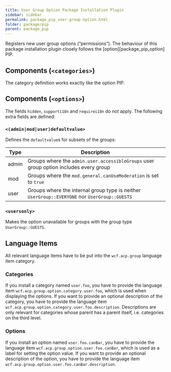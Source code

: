 ```yaml
---
title: User Group Option Package Installation Plugin
sidebar: sidebar
permalink: package_pip_user-group-option.html
folder: package/pip
parent: package_pip
---
```


Registers new user group options (“permissions”).
The behaviour of this package installation plugin closely follows the [option][package_pip_option] PIP.

## Components (`<categories>`)

The category definition works exactly like the option PIP.

## Components (`<options>`)

The fields `hidden`, `supporti18n` and `requirei18n` do not apply.
The following extra fields are defined:

### `<(admin|mod|user)defaultvalue>`

Defines the `defaultvalue`s for subsets of the groups:

| Type  | Description                                                                                   |
| ----- | --------------------------------------------------------------------------------------------- |
| admin | Groups where the `admin.user.accessibleGroups` user group option includes every group         |
| mod   | Groups where the `mod.general.canUseModeration` is set to `true`                              |
| user  | Groups where the internal group type is neither `UserGroup::EVERYONE` nor `UserGroup::GUESTS` |

### `<usersonly>`

Makes the option unavailable for groups with the group type `UserGroup::GUESTS`.

## Language Items

All relevant language items have to be put into the `wcf.acp.group` language item category.

### Categories

If you install a category named `user.foo`, you have to provide the language item `wcf.acp.group.option.category.user.foo`, which is used when displaying the options.
If you want to provide an optional description of the category, you have to provide the language item `wcf.acp.group.option.category.user.foo.description`.
Descriptions are only relevant for categories whose parent has a parent itself, i.e. categories on the third level.

### Options

If you install an option named `user.foo.canBar`, you have to provide the language item `wcf.acp.group.option.user.foo.canBar`, which is used as a label for setting the option value.
If you want to provide an optional description of the option, you have to provide the language item `wcf.acp.group.option.user.foo.canBar.description`.
